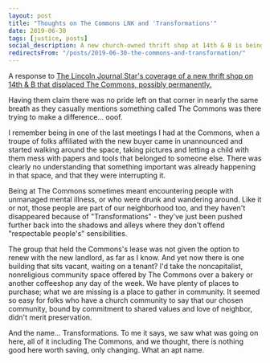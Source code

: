 ```yaml
---
layout: post
title: "Thoughts on The Commons LNK and 'Transformations'"
date: 2019-06-30
tags: [justice, posts]
social_description: A new church-owned thrift shop at 14th & B is being heralded as a huge success. A community space for rebels, misfits, and queer folk used to sit on its location, and still can't find a home despite an empty building on that very corner. Success?
redirectsFrom: "/posts/2019-06-30-the-commons-and-transformation/"
---
```


A response to [The Lincoln Journal Star's coverage of a new thrift shop on 14th & B that displaced The Commons, possibly permanently.](https://journalstar.com/news/local/something-had-to-change-the-resurrection-of-a-nightmarish-near/article_339d7f71-45e2-5922-b33a-770d9f61ddb6.html)

Having them claim there was no pride left on that corner in nearly the same breath as they casually mentions something called The Commons was there trying to make a difference... ooof.

I remember being in one of the last meetings I had at the Commons, when a troupe of folks affiliated with the new buyer came in unannounced and started walking around the space, taking pictures and letting a child with them mess with papers and tools that belonged to someone else. There was clearly no understanding that something important was already happening in that space, and that they were interrupting it.

Being at The Commons sometimes meant encountering people with unmanaged mental illness, or who were drunk and wandering around. Like it or not, those people are part of our neighborhood too, and they haven't disappeared because of "Transformations" - they've just been pushed further back into the shadows and alleys where they don't offend "respectable people's" sensibilities.

The group that held the Commons's lease was not given the option to renew with the new landlord, as far as I know. And yet now there is one building that sits vacant, waiting on a tenant? I'd take the noncapitalist, nonreligious community space offered by The Commons over a bakery or another coffeeshop any day of the week. We have plenty of places to purchase; what we are missing is a place to gather in community. It seemed so easy for folks who have a church community to say that our chosen community, bound by commitment to shared values and love of neighbor, didn't merit preservation.

And the name... Transformations. To me it says, we saw what was going on here, all of it including The Commons, and we thought, there is nothing good here worth saving, only changing. What an apt name.
